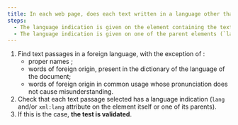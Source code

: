 ```yaml
---
title: In each web page, does each text written in a language other than the [default language](#default-language) meet one of these conditions (excluding special cases)?
steps:
  - The language indication is given on the element containing the text (`lang` and/or `xml:lang` attribute).
  - The language indication is given on one of the parent elements (`lang` and/or `xml:lang` attribute)
---
```


1. Find text passages in a foreign language, with the exception of :
   - proper names ;
   - words of foreign origin, present in the dictionary of the language of the document;
   - words of foreign origin in common usage whose pronunciation does not cause misunderstanding.
2. Check that each text passage selected has a language indication (`lang` and/or `xml:lang` attribute on the element itself or one of its parents).
3. If this is the case, **the test is validated**.
